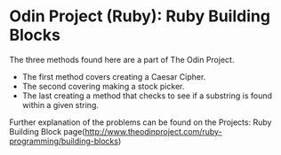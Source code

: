 # Odin Project (Ruby): Ruby Building Blocks

The three methods found here are a part of The Odin Project. 
* The first method covers creating a Caesar Cipher. 
* The second covering making a stock picker. 
* The last creating a method that checks to see if a substring is found within a given string.

Further explanation of the problems can be found on the Projects: Ruby Building Block page(http://www.theodinproject.com/ruby-programming/building-blocks)